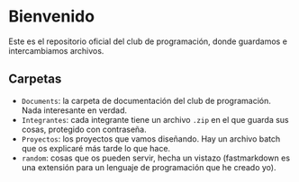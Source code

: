 # Bienvenido
Este es el repositorio oficial del club de programación, donde guardamos e intercambiamos archivos.
## Carpetas
   - `Documents`: la carpeta de documentación del club de programación. Nada interesante en verdad.
   - `Integrantes`: cada integrante tiene un archivo `.zip` en el que guarda sus cosas, protegido con contraseña.
   - `Proyectos`: los proyectos que vamos diseñando. Hay un archivo batch que os explicaré más tarde lo que hace.
   - `random`: cosas que os pueden servir, hecha un vistazo (fastmarkdown es una extensión para un lenguaje de programación que he creado yo).